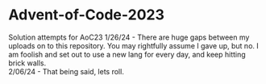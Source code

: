 # Advent-of-Code-2023
Solution attempts for AoC23
1/26/24 - There are huge gaps between my uploads on to this repository. You may rightfully assume I gave up, but no. I am foolish and set out to use a new lang for every day, and keep hitting brick walls.                   
2/06/24 - That being said, lets roll.
